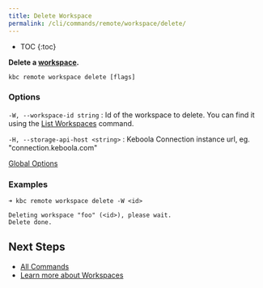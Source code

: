 ```yaml
---
title: Delete Workspace
permalink: /cli/commands/remote/workspace/delete/
---
```


* TOC
{:toc}

**Delete a [workspace](https://help.keboola.com/transformations/workspace/).**

```
kbc remote workspace delete [flags]
```

### Options

`-W, --workspace-id string`
: Id of the workspace to delete. You can find it using the [List Workspaces](/cli/commands/remote/workspace/list/) command.

`-H, --storage-api-host <string>` 
: Keboola Connection instance url, eg. "connection.keboola.com"

[Global Options](/cli/commands/#global-options)

### Examples

```
➜ kbc remote workspace delete -W <id>

Deleting workspace "foo" (<id>), please wait.
Delete done.
```

## Next Steps

- [All Commands](/cli/commands/)
- [Learn more about Workspaces](https://help.keboola.com/transformations/workspace/)
